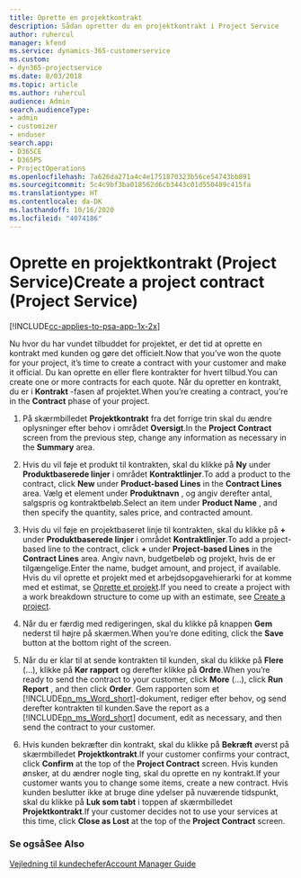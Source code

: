 ```yaml
---
title: Oprette en projektkontrakt
description: Sådan opretter du en projektkontrakt i Project Service
author: ruhercul
manager: kfend
ms.service: dynamics-365-customerservice
ms.custom:
- dyn365-projectservice
ms.date: 8/03/2018
ms.topic: article
ms.author: ruhercul
audience: Admin
search.audienceType:
- admin
- customizer
- enduser
search.app:
- D365CE
- D365PS
- ProjectOperations
ms.openlocfilehash: 7a626da271a4c4e1751870323b56ce54743bb891
ms.sourcegitcommit: 5c4c9bf3ba018562d6cb3443c01d550489c415fa
ms.translationtype: HT
ms.contentlocale: da-DK
ms.lasthandoff: 10/16/2020
ms.locfileid: "4074186"
---
```

# <a name="create-a-project-contract-project-service"></a><span data-ttu-id="3823a-103">Oprette en projektkontrakt (Project Service)</span><span class="sxs-lookup"><span data-stu-id="3823a-103">Create a project contract (Project Service)</span></span>

[!INCLUDE[cc-applies-to-psa-app-1x-2x](../includes/cc-applies-to-psa-app-1x-2x.md)]

<span data-ttu-id="3823a-104">Nu hvor du har vundet tilbuddet for projektet, er det tid at oprette en kontrakt med kunden og gøre det officielt.</span><span class="sxs-lookup"><span data-stu-id="3823a-104">Now that you’ve won the quote for your project, it’s time to create a contract with your customer and make it official.</span></span> <span data-ttu-id="3823a-105">Du kan oprette en eller flere kontrakter for hvert tilbud.</span><span class="sxs-lookup"><span data-stu-id="3823a-105">You can create one or more contracts for each quote.</span></span> <span data-ttu-id="3823a-106">Når du opretter en kontrakt, du er i **Kontrakt** -fasen af projektet.</span><span class="sxs-lookup"><span data-stu-id="3823a-106">When you’re creating a contract, you’re in the **Contract** phase of your project.</span></span>  
  
1. <span data-ttu-id="3823a-107">På skærmbilledet **Projektkontrakt** fra det forrige trin skal du ændre oplysninger efter behov i området **Oversigt**.</span><span class="sxs-lookup"><span data-stu-id="3823a-107">In the **Project Contract** screen from the previous step, change any information as necessary in the **Summary** area.</span></span>  
  
2. <span data-ttu-id="3823a-108">Hvis du vil føje et produkt til kontrakten, skal du klikke på **Ny** under **Produktbaserede linjer** i området **Kontraktlinjer**.</span><span class="sxs-lookup"><span data-stu-id="3823a-108">To add a product to the contract, click **New** under **Product-based Lines** in the **Contract Lines** area.</span></span> <span data-ttu-id="3823a-109">Vælg et element under **Produktnavn** , og angiv derefter antal, salgspris og kontraktbeløb.</span><span class="sxs-lookup"><span data-stu-id="3823a-109">Select an item under **Product Name** , and then specify the quantity, sales price, and contracted amount.</span></span>  
  
3. <span data-ttu-id="3823a-110">Hvis du vil føje en projektbaseret linje til kontrakten, skal du klikke på **+** under **Produktbaserede linjer** i området **Kontraktlinjer**.</span><span class="sxs-lookup"><span data-stu-id="3823a-110">To add a project-based line to the contract, click **+** under **Project-based Lines** in the **Contract Lines** area.</span></span> <span data-ttu-id="3823a-111">Angiv navn, budgetbeløb og projekt, hvis de er tilgængelige.</span><span class="sxs-lookup"><span data-stu-id="3823a-111">Enter the name, budget amount, and project, if available.</span></span> <span data-ttu-id="3823a-112">Hvis du vil oprette et projekt med et arbejdsopgavehierarki for at komme med et estimat, se [Oprette et projekt](../psa/create-project.md).</span><span class="sxs-lookup"><span data-stu-id="3823a-112">If you need to create a project with a work breakdown structure to come up with an estimate, see [Create a project](../psa/create-project.md).</span></span>  
  
4. <span data-ttu-id="3823a-113">Når du er færdig med redigeringen, skal du klikke på knappen **Gem** nederst til højre på skærmen.</span><span class="sxs-lookup"><span data-stu-id="3823a-113">When you’re done editing, click the **Save** button at the bottom right of the screen.</span></span>  
  
5. <span data-ttu-id="3823a-114">Når du er klar til at sende kontrakten til kunden, skal du klikke på **Flere** (...), klikke på **Kør rapport** og derefter klikke på **Ordre**.</span><span class="sxs-lookup"><span data-stu-id="3823a-114">When you’re ready to send the contract to your customer, click **More** (…), click **Run Report** , and then click **Order**.</span></span> <span data-ttu-id="3823a-115">Gem rapporten som et [!INCLUDE[pn_ms_Word_short](../includes/pn-ms-word-short.md)]-dokument, rediger efter behov, og send derefter kontrakten til kunden.</span><span class="sxs-lookup"><span data-stu-id="3823a-115">Save the report as a [!INCLUDE[pn_ms_Word_short](../includes/pn-ms-word-short.md)] document, edit as necessary, and then send the contract to your customer.</span></span>  
  
6. <span data-ttu-id="3823a-116">Hvis kunden bekræfter din kontrakt, skal du klikke på **Bekræft** øverst på skærmbilledet **Projektkontrakt**.</span><span class="sxs-lookup"><span data-stu-id="3823a-116">If your customer confirms your contract, click **Confirm** at the top of the **Project Contract** screen.</span></span> <span data-ttu-id="3823a-117">Hvis kunden ønsker, at du ændrer nogle ting, skal du oprette en ny kontrakt.</span><span class="sxs-lookup"><span data-stu-id="3823a-117">If your customer wants you to change some items, create a new contract.</span></span> <span data-ttu-id="3823a-118">Hvis kunden beslutter ikke at bruge dine ydelser på nuværende tidspunkt, skal du klikke på **Luk som tabt** i toppen af skærmbilledet **Projektkontrakt**.</span><span class="sxs-lookup"><span data-stu-id="3823a-118">If your customer decides not to use your services at this time, click **Close as Lost** at the top of the **Project Contract** screen.</span></span>  
  
### <a name="see-also"></a><span data-ttu-id="3823a-119">Se også</span><span class="sxs-lookup"><span data-stu-id="3823a-119">See Also</span></span>  
 [<span data-ttu-id="3823a-120">Vejledning til kundechefer</span><span class="sxs-lookup"><span data-stu-id="3823a-120">Account Manager Guide</span></span>](../psa/account-manager-guide.md)
